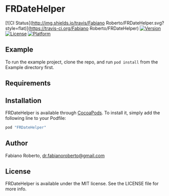 # FRDateHelper

[![CI Status](http://img.shields.io/travis/Fabiano Roberto/FRDateHelper.svg?style=flat)](https://travis-ci.org/Fabiano Roberto/FRDateHelper)
[![Version](https://img.shields.io/cocoapods/v/FRDateHelper.svg?style=flat)](http://cocoapods.org/pods/FRDateHelper)
[![License](https://img.shields.io/cocoapods/l/FRDateHelper.svg?style=flat)](http://cocoapods.org/pods/FRDateHelper)
[![Platform](https://img.shields.io/cocoapods/p/FRDateHelper.svg?style=flat)](http://cocoapods.org/pods/FRDateHelper)

## Example

To run the example project, clone the repo, and run `pod install` from the Example directory first.

## Requirements

## Installation

FRDateHelper is available through [CocoaPods](http://cocoapods.org). To install
it, simply add the following line to your Podfile:

```ruby
pod "FRDateHelper"
```

## Author

Fabiano Roberto, dr.fabianoroberto@gmail.com

## License

FRDateHelper is available under the MIT license. See the LICENSE file for more info.
